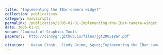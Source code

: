 ```yaml
---
title: "Implementing the IBar camera widget"
collection: publications
category: manuscripts
permalink: /publication/2005-01-01-Implementing-the-IBar-camera-widget
date: 2005-01-01
venue: 'Journal of Graphics Tools'
paperurl: 'http://cindygr.github.io/files/jgt2005IBar.pdf'

citation: ' Karan Singh,  Cindy Grimm, &quot;Implementing the IBar camera widget.&quot; Journal of Graphics Tools, 2005.'
---
```


